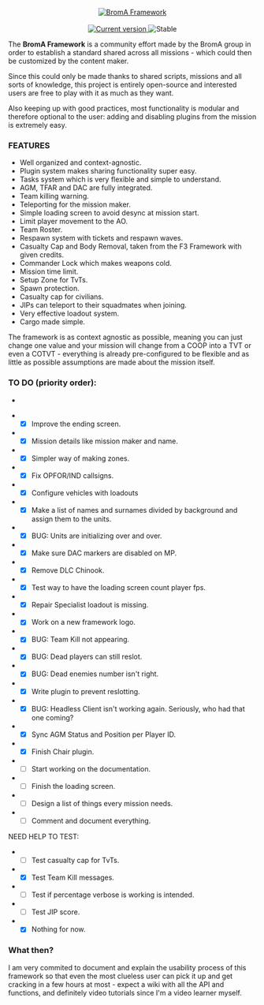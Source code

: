 <p align="center">
  <a href="https://github.com/Neefay/BromA-A3-Framework-Mark3">
   <img src="http://puu.sh/gvzlF/ab592e6390.png" alt="BromA Framework">
  </a>
   <br/><br/>
  <a href="https://github.com/Neefay/BromA-A3-Framework-Mark3/commits/master">
    <img src="https://img.shields.io/badge/build-00386-blue.svg" alt="Current version">
  </a>
  <img src="https://img.shields.io/badge/stable-yes-green.svg" alt="Stable">
</p>

The **BromA Framework** is a community effort made by the BromA group in order to establish a standard shared across all missions - which could then be customized by the content maker.

Since this could only be made thanks to shared scripts, missions and all sorts of knowledge, this project is entirely open-source and interested users are free to play with it as much as they want.

Also keeping up with good practices, most functionality is modular and therefore optional to the user: adding and disabling plugins from the mission is extremely easy.

### FEATURES
*	Well organized and context-agnostic.
*	Plugin system makes sharing functionality super easy.
*	Tasks system which is very flexible and simple to understand.
*	AGM, TFAR and DAC are fully integrated.
*	Team killing warning.
*	Teleporting for the mission maker.
*	Simple loading screen to avoid desync at mission start.
*	Limit player movement to the AO.
*	Team Roster.
*	Respawn system with tickets and respawn waves.
*	Casualty Cap and Body Removal, taken from the F3 Framework with given credits.
*	Commander Lock which makes weapons cold.
*	Mission time limit.
*	Setup Zone for TvTs.
*	Spawn protection.
*	Casualty cap for civilians.
*	JIPs can teleport to their squadmates when joining.
*	Very effective loadout system.
*	Cargo made simple.

The framework is as context agnostic as possible, meaning you can just change one value and your mission will change from a COOP into a TVT or even a COTVT - everything is already pre-configured to be flexible and as little as possible assumptions are made about the mission itself.

### TO DO (priority order):
-
*	- [X] Improve the ending screen.
*	- [X] Mission details like mission maker and name.
*	- [X] Simpler way of making zones.
*	- [X] Fix OPFOR/IND callsigns.
*	- [X] Configure vehicles with loadouts
*	- [X] Make a list of names and surnames divided by background and assign them to the units.
*	- [X] BUG: Units are initializing over and over.
*	- [X] Make sure DAC markers are disabled on MP.
*	- [X] Remove DLC Chinook.
*	- [X] Test  way to have the loading screen count player fps.
*	- [X] Repair Specialist loadout is missing.
*	- [X] Work on a new framework logo.
*	- [X] BUG: Team Kill not appearing.
*	- [X] BUG: Dead players can still reslot.
*	- [X] BUG: Dead enemies number isn't right.
*	- [X] Write plugin to prevent reslotting.
*	- [X] BUG: Headless Client isn't working again. Seriously, who had that one coming?
*	- [X] Sync AGM Status and Position per Player ID.
*	- [X] Finish Chair plugin.
*	- [ ] Start working on the documentation.
*	- [ ] Finish the loading screen.
*	- [ ] Design a list of things every mission needs.
*	- [ ] Comment and document everything.

NEED HELP TO TEST:

*	- [ ] Test casualty cap for TvTs.
*	- [X] Test Team Kill messages.
*	- [ ] Test if percentage verbose is working is intended.
*	- [ ] Test JIP score.
*	- [X] Nothing for now.

### What then?

I am very commited to document and explain the usability process of this framework so that even the most clueless user can pick it up and get cracking in a few hours at most - expect a wiki with all the API and functions, and definitely video tutorials since I'm a video learner myself.
